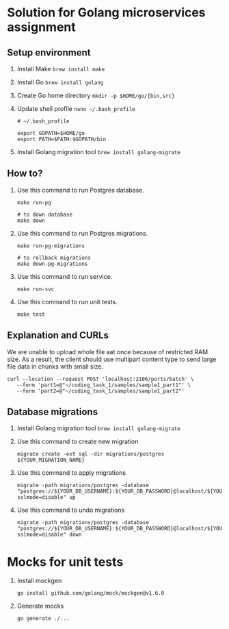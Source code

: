 # Solution for Golang microservices assignment

## Setup environment

1. Install Make `brew install make`
2. Install Go `brew install golang`
3. Create Go home directory `mkdir -p $HOME/go/{bin,src}`
4. Update shell profile `nano ~/.bash_profile`

   ```shell
   # ~/.bash_profile
   
   export GOPATH=$HOME/go
   export PATH=$PATH:$GOPATH/bin
   ````

5. Install Golang migration tool `brew install golang-migrate`

## How to?

1. Use this command to run Postgres database.

    ```shell
    make run-pg
   
    # to down database
    make down 
    ```

2. Use this command to run Postgres migrations.

    ```shell
    make run-pg-migrations
   
    # to rollback migrations
    make down-pg-migrations
    ```

3. Use this command to run service.

    ```shell
    make run-svc
    ```

4. Use this command to run unit tests.

    ```shell
    make test
    ```

## Explanation and CURLs

We are unable to upload whole file aat once because of restricted RAM size. As a result, the client should use multipart
content type to send large file data in chunks with small size.

```shell
curl --location --request POST 'localhost:2106/ports/batch' \
   --form 'part1=@"~/coding_task_1/samples/sample1_part1"' \
   --form 'part2=@"~/coding_task_1/samples/sample1_part2"'
```

## Database migrations

1. Install Golang migration tool `brew install golang-migrate`
2. Use this command to create new migration

   ```shell
   migrate create -ext sql -dir migrations/postgres ${YOUR_MIGRATION_NAME}
   ```

3. Use this command to apply migrations

   ```shell
   migrate -path migrations/postgres -database "postgres://${YOUR_DB_USERNAME}:${YOUR_DB_PASSWORD}@localhost/${YOUR_DB_NAME}?sslmode=disable" up
   ```

4. Use this command to undo migrations

   ```shell
   migrate -path migrations/postgres -database "postgres://${YOUR_DB_USERNAME}:${YOUR_DB_PASSWORD}@localhost/${YOUR_DB_NAME}?sslmode=disable" down
   ```

# Mocks for unit tests

1. Install mockgen

   ```shell
   go install github.com/golang/mock/mockgen@v1.6.0
   ```

2. Generate mocks

   ```shell
   go generate ./...
   ```
